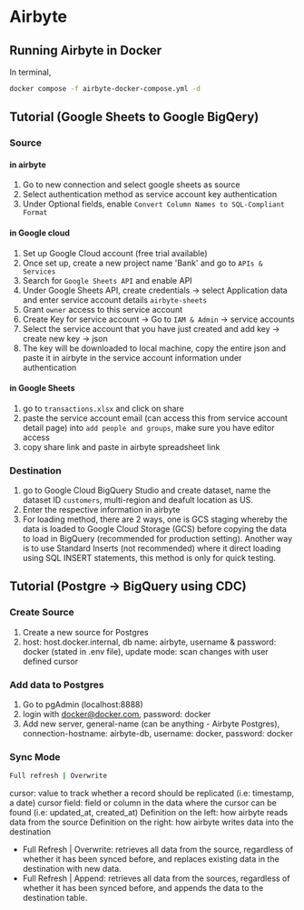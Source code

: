 # Airbyte

## Running Airbyte in Docker
In terminal, 
```sh 
docker compose -f airbyte-docker-compose.yml -d
```

## Tutorial (Google Sheets to Google BigQery)

### Source
#### in airbyte
1. Go to new connection and select google sheets as source
2. Select authentication method as service account key authentication
3. Under Optional fields, enable `Convert Column Names to SQL-Compliant Format`

#### in Google cloud
1. Set up Google Cloud account (free trial available)
2. Once set up, create a new project name 'Bank' and go to `APIs & Services`
3. Search for `Google Sheets API` and enable API
4. Under Google Sheets API, create credentials -> select Application data and enter service account details `airbyte-sheets`
5. Grant `owner` access to this service account
6. Create Key for service account -> Go to `IAM & Admin` -> service accounts
7. Select the service account that you have just created and add key -> create new key -> json
8. The key will be downloaded to local machine, copy the entire json and paste it in airbyte in the service account information under authentication

#### in Google Sheets
1. go to `transactions.xlsx` and click on share
2. paste the service account email (can access this from service account detail page) into `add people and groups`, make sure you have editor access
3. copy share link and paste in airbyte spreadsheet link

### Destination
1. go to Google Cloud BigQuery Studio and create dataset, name the dataset ID `customers`, multi-region and deafult location as US. 
2. Enter the respective information in airbyte
3. For loading method, there are 2 ways, one is GCS staging whereby the data is loaded to Google Cloud Storage (GCS) before copying the data to load in BigQuery (recommended for production setting). Another way is to use Standard Inserts (not recommended) where it direct loading using SQL INSERT statements, this method is only for quick testing.

## Tutorial (Postgre -> BigQuery using CDC)

### Create Source
1. Create a new source for Postgres
2. host: host.docker.internal, db name: airbyte, username & password: docker (stated in .env file), update mode: scan changes with user defined cursor

### Add data to Postgres
1. Go to pgAdmin (localhost:8888)
2. login with docker@docker.com, password: docker
3. Add new server, general-name (can be anything - Airbyte Postgres), connection-hostname: airbyte-db, username: docker, password: docker

### Sync Mode
```sh
Full refresh | Overwrite
```
cursor: value to track whether a record should be replicated (i.e: timestamp, a date)
cursor field: field or column in the data where the cursor can be found (i.e: updated_at, created_at)
Definition on the left: how airbyte reads data from the source
Definition on the right: how airbyte writes data into the destination
- Full Refresh | Overwrite: retrieves all data from the source, regardless of whether it has been synced before, and replaces existing data in the destination with new data.
- Full Refresh | Append: retrieves all data from the sources, regardless of whether it has been synced before, and appends the data to the destination table.